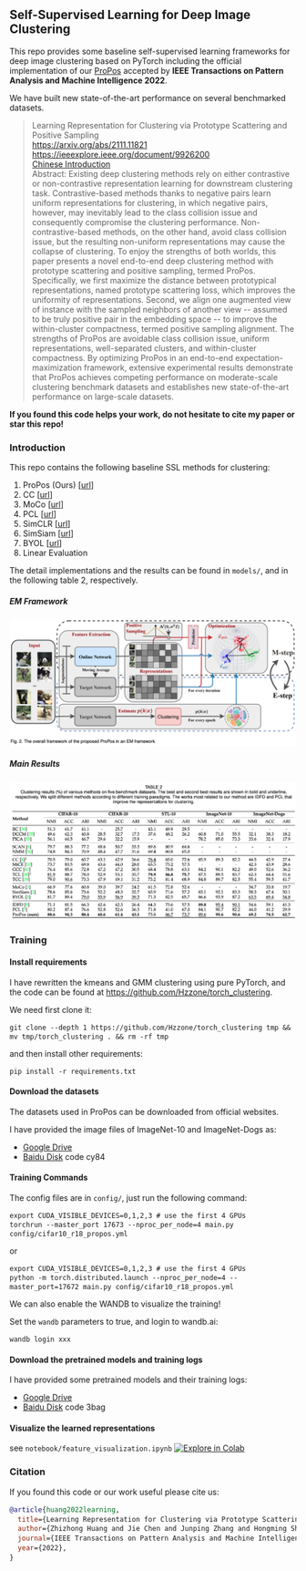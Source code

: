 ## Self-Supervised Learning for Deep Image Clustering

This repo provides some baseline self-supervised learning frameworks for deep image clustering based on PyTorch
including the official implementation of our [ProPos](https://arxiv.org/abs/2111.11821) accepted by **IEEE Transactions on Pattern Analysis and Machine Intelligence 2022**.

We have built new state-of-the-art performance on several benchmarked datasets.

> Learning Representation for Clustering via Prototype Scattering and Positive Sampling <br>
> https://arxiv.org/abs/2111.11821 <br>
> https://ieeexplore.ieee.org/document/9926200 <br>
> [Chinese Introduction](https://mp.weixin.qq.com/s/iV34ceH_Ob8VUMzD024vdA) <br>
> Abstract: Existing deep clustering methods rely on either contrastive or non-contrastive representation learning for downstream clustering task. Contrastive-based methods thanks to negative pairs learn uniform representations for clustering, in which negative pairs, however, may inevitably lead to the class collision issue and consequently compromise the clustering performance. Non-contrastive-based methods, on the other hand, avoid class collision issue, but the resulting non-uniform representations may cause the collapse of clustering. To enjoy the strengths of both worlds, this paper presents a novel end-to-end deep clustering method with prototype scattering and positive sampling, termed ProPos. Specifically, we first maximize the distance between prototypical representations, named prototype scattering loss, which improves the uniformity of representations. Second, we align one augmented view of instance with the sampled neighbors of another view -- assumed to be truly positive pair in the embedding space -- to improve the within-cluster compactness, termed positive sampling alignment. The strengths of ProPos are avoidable class collision issue, uniform representations, well-separated clusters, and within-cluster compactness. By optimizing ProPos in an end-to-end expectation-maximization framework, extensive experimental results demonstrate that ProPos achieves competing performance on moderate-scale clustering benchmark datasets and establishes new state-of-the-art performance on large-scale datasets.

**If you found this code helps your work, do not hesitate to cite my paper or star this repo!**

### Introduction

This repo contains the following baseline SSL methods for clustering:

1. ProPos (Ours) [[url](https://arxiv.org/abs/2111.11821)]
2. CC [[url](https://arxiv.org/abs/2009.09687)]
3. MoCo [[url](https://arxiv.org/abs/1911.05722)]
4. PCL [[url](https://arxiv.org/abs/2005.04966)]
5. SimCLR [[url](http://proceedings.mlr.press/v119/chen20j.html)]
6. SimSiam [[url](https://arxiv.org/abs/2011.10566)]
7. BYOL [[url](https://arxiv.org/abs/2006.07733)]
8. Linear Evaluation

The detail implementations and the results can be found in `models/`, and in the following table 2, respectively.

##### EM Framework

![](imgs/em_framework.png)

##### Main Results

![](imgs/main_results.png)

### Training

#### Install requirements

I have rewritten the kmeans and GMM clustering using pure PyTorch, and the code can be found
at https://github.com/Hzzone/torch_clustering.

We need first clone it:

```shell
git clone --depth 1 https://github.com/Hzzone/torch_clustering tmp && mv tmp/torch_clustering . && rm -rf tmp
```

and then install other requirements:

```shell
pip install -r requirements.txt
```

#### Download the datasets

The datasets used in ProPos can be downloaded from official websites.

I have provided the image files of ImageNet-10 and ImageNet-Dogs as:
* [Google Drive](https://drive.google.com/drive/folders/1RGB0YxLpFlq8KXdrmHtAjdoYgxKq5-i5?usp=sharing)
* [Baidu Disk](https://pan.baidu.com/s/1cmRbjFAb3ypqrZUpC3fROQ?pwd=cy84) code cy84

#### Training Commands
The config files are in `config/`, just run the following command:
```shell
export CUDA_VISIBLE_DEVICES=0,1,2,3 # use the first 4 GPUs
torchrun --master_port 17673 --nproc_per_node=4 main.py config/cifar10_r18_propos.yml
```
or
```shell
export CUDA_VISIBLE_DEVICES=0,1,2,3 # use the first 4 GPUs
python -m torch.distributed.launch --nproc_per_node=4 --master_port=17672 main.py config/cifar10_r18_propos.yml
```

We can also enable the WANDB to visualize the training!

Set the `wandb` parameters to true, and login to wandb.ai:
```shell
wandb login xxx
```

#### Download the pretrained models and training logs

I have provided some pretrained models and their training logs:
* [Google Drive](https://drive.google.com/drive/folders/1cz2zeOIiIRUfbR6igAqLnp7FlR3hJ44E?usp=sharing)
* [Baidu Disk](https://pan.baidu.com/s/1aXZ-slODwBrXvPaxFzHKVQ?pwd=3bag) code 3bag

#### Visualize the learned representations

see `notebook/feature_visualization.ipynb` [![Explore in Colab](https://colab.research.google.com/assets/colab-badge.svg)](https://colab.research.google.com/github/Hzzone/ProPos/blob/master/notebook/feature_visualization.ipynb)

### Citation

If you found this code or our work useful please cite us:

```bibtex
@article{huang2022learning,
  title={Learning Representation for Clustering via Prototype Scattering and Positive Sampling},
  author={Zhizhong Huang and Jie Chen and Junping Zhang and Hongming Shan},
  journal={IEEE Transactions on Pattern Analysis and Machine Intelligence},
  year={2022},
}
```
